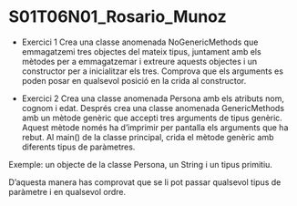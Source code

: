 # S01T06N01_Rosario_Munoz
- Exercici 1
Crea una classe anomenada NoGenericMethods que emmagatzemi tres objectes del mateix tipus, juntament amb els mètodes per a emmagatzemar i extreure aquests objectes i un constructor per a inicialitzar els tres. Comprova que els arguments es poden posar en qualsevol posició en la crida al constructor.

- Exercici 2
Crea una classe anomenada Persona amb els atributs nom, cognom i edat. Després crea una classe anomenada GenericMethods amb un mètode genèric que accepti tres arguments de tipus genèric. Aquest mètode només ha d’imprimir per pantalla els arguments que ha rebut. Al main() de la classe principal, crida el mètode genèric amb diferents tipus de paràmetres.

Exemple: un objecte de la classe Persona, un String i un tipus primitiu.

D’aquesta manera has comprovat que se li pot passar qualsevol tipus de paràmetre i en qualsevol ordre.


